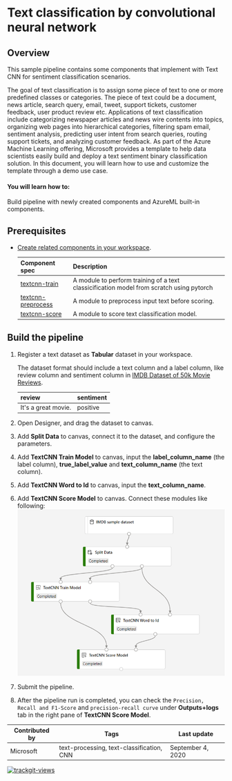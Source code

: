 # Text classification by convolutional neural network

## Overview

This sample pipeline contains some components that implement with Text CNN for sentiment classification scenarios.

The goal of text classification is to assign some piece of text to one or more predefined classes or categories. The piece of text could be a document, news article, search query, email, tweet, support tickets, customer feedback, user product review etc. Applications of text classification include categorizing newspaper articles and news wire contents into topics, organizing web pages into hierarchical categories, filtering spam email, sentiment analysis, predicting user intent from search queries, routing support tickets, and analyzing customer feedback. As part of the Azure Machine Learning offering, Microsoft provides a template to help data scientists easily build and deploy a text sentiment binary classification solution. In this document, you will learn how to use and customize the template through a demo use case.

#### You will learn how to:

Build pipeline with newly created components and AzureML built-in components.

## Prerequisites

- [Create related components in your workspace](.../tutorial/tutorial1-use-existing-components.md).

    | Component spec               | Description                                                  |
    | --- |--- |
    | [textcnn-train](.../components/textcnn/textcnn-train/train.yaml) | A module to perform training of a text classicification model from scratch using pytorch |
    | [textcnn-preprocess](.../components/textcnn/textcnn-preprocess/preprocess.yaml) | A module to preprocess input text before scoring. |
    | [textcnn-score](.../components/textcnn/textcnn-score/score.yaml) | A module to score text classification model. |

## Build the pipeline

1. Register a text dataset as **Tabular** dataset in your workspace. 
    
    The dataset format should include a text column and a label column, like review column and sentiment column in [IMDB Dataset of 50k Movie Reviews](https://www.kaggle.com/lakshmi25npathi/imdb-dataset-of-50k-movie-reviews).
    
    | review      | sentiment  |
    | --- |--- |    
    | It's a great movie. | positive |

1. Open Designer, and drag the dataset to canvas.

1. Add **Split Data** to canvas, connect it to the dataset, and configure the parameters.

1. Add **TextCNN Train Model** to canvas, input the **label_column_name** (the label column), **true_label_value** and **text_column_name** (the text column).

1. Add **TextCNN Word to Id** to canvas, input the **text_column_name**.

1. Add **TextCNN Score Model** to canvas. Connect these modules like following:
![](./textcnn-pipeline.png)

1. Submit the pipeline.

1. After the pipeline run is completed, you can check the `Precision, Recall and F1-Score` and `precision-recall curve` under **Outputs+logs** tab in the right pane of **TextCNN Score Model**. 



| Contributed by | Tags | Last update | 
|---|---|---|
| Microsoft | text-processing, text-classification, CNN| September 4, 2020 |

<a href="https://trackgit.com">
<img src="https://us-central1-trackgit-analytics.cloudfunctions.net/token/ping/kj17ly3wxdh8ey0ql9fk" alt="trackgit-views" />
</a>